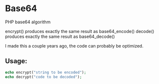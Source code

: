 # Base64
PHP base64 algorithm

encrypt() produces exactly the same result as base64_encode()
decode() produces exactly the same result as base64_decode()

I made this a couple years ago, the code can probably be optimized.

## Usage: 
```php
echo encrypt("string to be encoded");
echo decrypt("code to be decoded");
```
